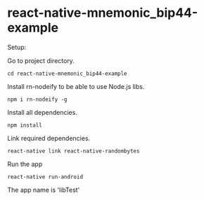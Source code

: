 # react-native-mnemonic_bip44-example

Setup:

Go to project directory.

`cd react-native-mnemonic_bip44-example`

Install rn-nodeify to be able to use Node.js libs.

`npm i rn-nodeify -g`

Install all dependencies.

`npm install`

Link required dependencies.

`react-native link react-native-randombytes`

Run the app

`react-native run-android`

The app name is 'libTest'
